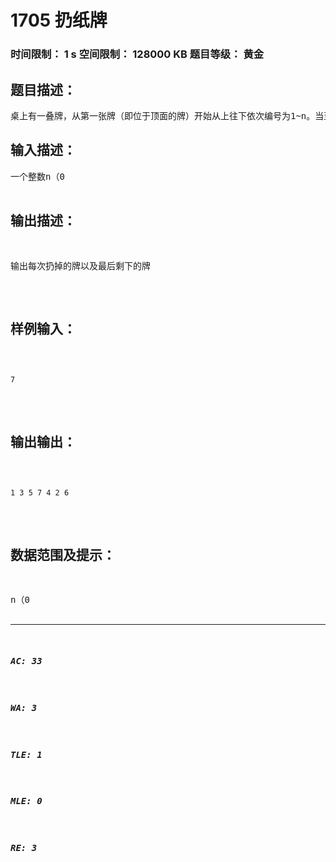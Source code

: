 # 1705 扔纸牌   
### 时间限制： 1 s     空间限制： 128000 KB     题目等级： 黄金  
## 题目描述：  

<pre>
桌上有一叠牌，从第一张牌（即位于顶面的牌）开始从上往下依次编号为1~n。当至少还剩两张牌时进行以下操作：把第一张牌扔掉，然后把新的第一张放到整叠牌的最后。输入n,输出每次扔掉的牌，以及最后剩下的牌。
</pre>
  
  
## 输入描述：  

<pre>
一个整数n（0<n<40）
</pre>
  
  
## 输出描述：  

<pre>
输出每次扔掉的牌以及最后剩下的牌
</pre>
  
  
## 样例输入：  

<pre><code>
7
</code></pre>
  
  
## 输出输出：  

<pre><code>
1 3 5 7 4 2 6 
</code></pre>
  
  
## 数据范围及提示：  

<pre>
n（0<n<40）
</pre>
  
  
***  

##### AC: 33  
##### WA: 3  
##### TLE: 1  
##### MLE: 0  
##### RE: 3  
